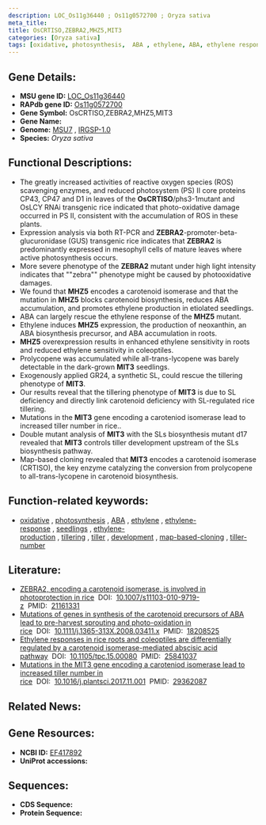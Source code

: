 ```yaml
---
description: LOC_Os11g36440 ; Os11g0572700 ; Oryza sativa
meta_title:
title: OsCRTISO,ZEBRA2,MHZ5,MIT3
categories: [Oryza sativa]
tags: [oxidative, photosynthesis,  ABA , ethylene, ABA, ethylene response, seedlings, ethylene production, tillering, tiller, development, map-based cloning, tiller number]
---
```


## Gene Details:
- **MSU gene ID:** [LOC_Os11g36440](http://rice.uga.edu/cgi-bin/ORF_infopage.cgi?orf=LOC_Os11g36440)  
- **RAPdb gene ID:** [Os11g0572700](https://rapdb.dna.affrc.go.jp/locus/?name=Os11g0572700)  
- **Gene Symbol:** OsCRTISO,ZEBRA2,MHZ5,MIT3
- **Gene Name:**
- **Genome:**  [MSU7](http://rice.uga.edu/)&nbsp;,&nbsp;[IRGSP-1.0](https://rapdb.dna.affrc.go.jp/download/irgsp1.html)
- **Species:** *Oryza sativa*

## Functional Descriptions:
   - The greatly increased activities of reactive oxygen species (ROS) scavenging enzymes, and reduced photosystem (PS) II core proteins CP43, CP47 and D1 in leaves of the **OsCRTISO**/phs3-1mutant and OsLCY RNAi transgenic rice indicated that photo-oxidative damage occurred in PS II, consistent with the accumulation of ROS in these plants.
   - Expression analysis via both RT-PCR and **ZEBRA2**-promoter-beta-glucuronidase (GUS) transgenic rice indicates that **ZEBRA2** is predominantly expressed in mesophyll cells of mature leaves where active photosynthesis occurs.
   - More severe phenotype of the **ZEBRA2** mutant under high light intensity indicates that ""zebra"" phenotype might be caused by photooxidative damages.
   - We found that **MHZ5** encodes a carotenoid isomerase and that the mutation in **MHZ5** blocks carotenoid biosynthesis, reduces ABA accumulation, and promotes ethylene production in etiolated seedlings.
   - ABA can largely rescue the ethylene response of the **MHZ5** mutant.
   - Ethylene induces **MHZ5** expression, the production of neoxanthin, an ABA biosynthesis precursor, and ABA accumulation in roots.
   - **MHZ5** overexpression results in enhanced ethylene sensitivity in roots and reduced ethylene sensitivity in coleoptiles.
   - Prolycopene was accumulated while all-trans-lycopene was barely detectable in the dark-grown **MIT3** seedlings.
   - Exogenously applied GR24, a synthetic SL, could rescue the tillering phenotype of **MIT3**.
   - Our results reveal that the tillering phenotype of **MIT3** is due to SL deficiency and directly link carotenoid deficiency with SL-regulated rice tillering.
   - Mutations in the **MIT3** gene encoding a caroteniod isomerase lead to increased tiller number in rice..
   - Double mutant analysis of **MIT3** with the SLs biosynthesis mutant d17 revealed that **MIT3** controls tiller development upstream of the SLs biosynthesis pathway.
   - Map-based cloning revealed that **MIT3** encodes a carotenoid isomerase (CRTISO), the key enzyme catalyzing the conversion from prolycopene to all-trans-lycopene in carotenoid biosynthesis.

## Function-related keywords:
   - [oxidative](/tags/oxidative/)&nbsp;,&nbsp;[photosynthesis](/tags/photosynthesis/)&nbsp;,&nbsp;[ABA](/tags/ABA/)&nbsp;,&nbsp;[ethylene](/tags/ethylene/)&nbsp;,&nbsp;[ethylene-response](/tags/ethylene-response/)&nbsp;,&nbsp;[seedlings](/tags/seedlings/)&nbsp;,&nbsp;[ethylene-production](/tags/ethylene-production/)&nbsp;,&nbsp;[tillering](/tags/tillering/)&nbsp;,&nbsp;[tiller](/tags/tiller/)&nbsp;,&nbsp;[development](/tags/development/)&nbsp;,&nbsp;[map-based-cloning](/tags/map-based-cloning/)&nbsp;,&nbsp;[tiller-number](/tags/tiller-number/)

## Literature:
   - [ZEBRA2, encoding a carotenoid isomerase, is involved in photoprotection in rice](https://www.doi.org/10.1007/s11103-010-9719-z)&nbsp;&nbsp;DOI:&nbsp;&nbsp;[10.1007/s11103-010-9719-z](https://www.doi.org/10.1007/s11103-010-9719-z)&nbsp;&nbsp;PMID:&nbsp;&nbsp;[21161331](https://pubmed.ncbi.nlm.nih.gov/21161331/)
   - [Mutations of genes in synthesis of the carotenoid precursors of ABA lead to pre-harvest sprouting and photo-oxidation in rice](https://www.doi.org/10.1111/j.1365-313X.2008.03411.x)&nbsp;&nbsp;DOI:&nbsp;&nbsp;[10.1111/j.1365-313X.2008.03411.x](https://www.doi.org/10.1111/j.1365-313X.2008.03411.x)&nbsp;&nbsp;PMID:&nbsp;&nbsp;[18208525](https://pubmed.ncbi.nlm.nih.gov/18208525/)
   - [Ethylene responses in rice roots and coleoptiles are differentially regulated by a carotenoid isomerase-mediated abscisic acid pathway](https://www.doi.org/10.1105/tpc.15.00080)&nbsp;&nbsp;DOI:&nbsp;&nbsp;[10.1105/tpc.15.00080](https://www.doi.org/10.1105/tpc.15.00080)&nbsp;&nbsp;PMID:&nbsp;&nbsp;[25841037](https://pubmed.ncbi.nlm.nih.gov/25841037/)
   - [Mutations in the MIT3 gene encoding a caroteniod isomerase lead to increased tiller number in rice](https://www.doi.org/10.1016/j.plantsci.2017.11.001)&nbsp;&nbsp;DOI:&nbsp;&nbsp;[10.1016/j.plantsci.2017.11.001](https://www.doi.org/10.1016/j.plantsci.2017.11.001)&nbsp;&nbsp;PMID:&nbsp;&nbsp;[29362087](https://pubmed.ncbi.nlm.nih.gov/29362087/)

## Related News:

## Gene Resources:
- **NCBI ID:**  [EF417892](http://www.ncbi.nlm.nih.gov/nuccore/EF417892)
- **UniProt accessions:** [](https://www.uniprot.org/uniprotkb//entry)

## Sequences:
- **CDS Sequence:**
- **Protein Sequence:**
